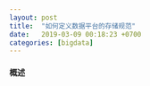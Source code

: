```yaml
---
layout: post
title:  "如何定义数据平台的存储规范"
date:   2019-03-09 00:18:23 +0700
categories: [bigdata]
---
```


#### 概述
